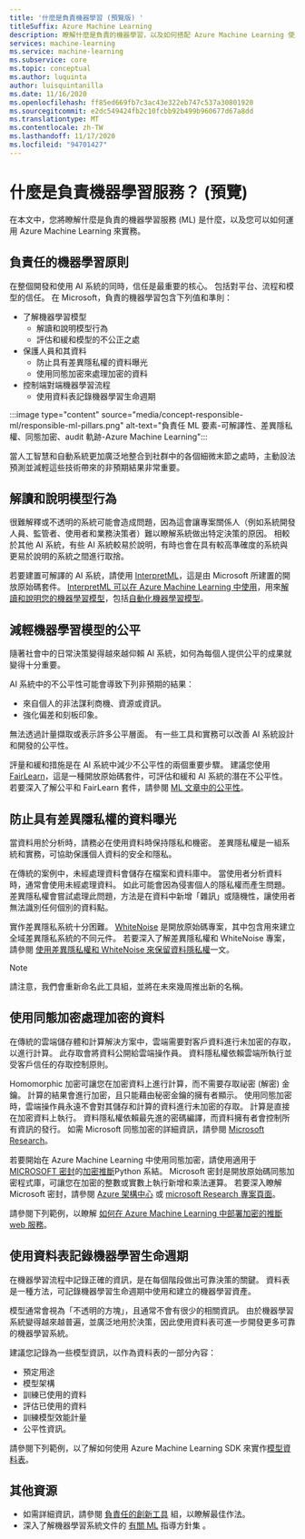 ```yaml
---
title: '什麼是負責機器學習 (預覽版) '
titleSuffix: Azure Machine Learning
description: 瞭解什麼是負責的機器學習，以及如何搭配 Azure Machine Learning 使用它來瞭解模型、保護資料及控制模型生命週期。
services: machine-learning
ms.service: machine-learning
ms.subservice: core
ms.topic: conceptual
ms.author: luquinta
author: luisquintanilla
ms.date: 11/16/2020
ms.openlocfilehash: ff85ed669fb7c3ac43e322eb747c537a30801920
ms.sourcegitcommit: e2dc549424fb2c10fcbb92b499b960677d67a8dd
ms.translationtype: MT
ms.contentlocale: zh-TW
ms.lasthandoff: 11/17/2020
ms.locfileid: "94701427"
---
```

# <a name="what-is-responsible-machine-learning-preview"></a>什麼是負責機器學習服務？ (預覽)

在本文中，您將瞭解什麼是負責的機器學習服務 (ML) 是什麼，以及您可以如何運用 Azure Machine Learning 來實務。

## <a name="responsible-machine-learning-principles"></a>負責任的機器學習原則

在整個開發和使用 AI 系統的同時，信任是最重要的核心。 包括對平台、流程和模型的信任。 在 Microsoft，負責的機器學習包含下列值和準則：

- 了解機器學習模型
  - 解讀和說明模型行為
  - 評估和緩和模型的不公正之處
- 保護人員和其資料
  - 防止具有差異隱私權的資料曝光
  - 使用同態加密來處理加密的資料
- 控制端對端機器學習流程
  - 使用資料表記錄機器學習生命週期

:::image type="content" source="media/concept-responsible-ml/responsible-ml-pillars.png" alt-text="負責任 ML 要素-可解譯性、差異隱私權、同態加密、audit 軌跡-Azure Machine Learning":::

當人工智慧和自動系統更加廣泛地整合到社群中的各個細微末節之處時，主動設法預測並減輕這些技術帶來的非預期結果非常重要。

## <a name="interpret-and-explain-model-behavior"></a>解讀和說明模型行為

很難解釋或不透明的系統可能會造成問題，因為這會讓專案關係人（例如系統開發人員、監管者、使用者和業務決策者）難以瞭解系統做出特定決策的原因。 相較於其他 AI 系統，有些 AI 系統較易於說明，有時也會在具有較高準確度的系統與更易於說明的系統之間進行取捨。

若要建置可解譯的 AI 系統，請使用 [InterpretML](https://github.com/interpretml/interpret)，這是由 Microsoft 所建置的開放原始碼套件。 [InterpretML 可以在 Azure Machine Learning 中使用](how-to-machine-learning-interpretability.md)，用來[解讀和說明您的機器學習模型](how-to-machine-learning-interpretability-aml.md)，包括[自動化機器學習模型](how-to-machine-learning-interpretability-automl.md)。

## <a name="mitigate-fairness-in-machine-learning-models"></a>減輕機器學習模型的公平

隨著社會中的日常決策變得越來越仰賴 AI 系統，如何為每個人提供公平的成果就變得十分重要。

AI 系統中的不公平性可能會導致下列非預期的結果：

- 來自個人的非法謀利商機、資源或資訊。
- 強化偏差和刻板印象。

無法透過計量擷取或表示許多公平層面。 有一些工具和實務可以改善 AI 系統設計和開發的公平性。

評量和緩和措施是在 AI 系統中減少不公平性的兩個重要步驟。 建議您使用 [FairLearn](https://github.com/fairlearn/fairlearn)，這是一種開放原始碼套件，可評估和緩和 AI 系統的潛在不公平性。 若要深入了解公平和 FairLearn 套件，請參閱 [ML 文章中的公平性](./concept-fairness-ml.md)。

## <a name="prevent-data-exposure-with-differential-privacy"></a>防止具有差異隱私權的資料曝光

當資料用於分析時，請務必在使用資料時保持隱私和機密。 差異隱私權是一組系統和實務，可協助保護個人資料的安全和隱私。

在傳統的案例中，未經處理資料會儲存在檔案和資料庫中。 當使用者分析資料時，通常會使用未經處理資料。 如此可能會因為侵害個人的隱私權而產生問題。 差異隱私權會嘗試處理此問題，方法是在資料中新增「雜訊」或隨機性，讓使用者無法識別任何個別的資料點。

實作差異隱私系統十分困難。 [WhiteNoise](https://github.com/opendifferentialprivacy/whitenoise-core) 是開放原始碼專案，其中包含用來建立全域差異隱私系統的不同元件。 若要深入了解差異隱私權和 WhiteNoise 專案，請參閱 [使用差異隱私權和 WhiteNoise 來保留資料隱私權](./concept-differential-privacy.md)一文。

> [!NOTE]
> 請注意，我們會重新命名此工具組，並將在未來幾周推出新的名稱。 

## <a name="work-on-encrypted-data-with-homomorphic-encryption"></a>使用同態加密處理加密的資料

在傳統的雲端儲存體和計算解決方案中，雲端需要對客戶資料進行未加密的存取，以進行計算。 此存取會將資料公開給雲端操作員。 資料隱私權依賴雲端所執行並受客戶信任的存取控制原則。

Homomorphic 加密可讓您在加密資料上進行計算，而不需要存取祕密 (解密) 金鑰。 計算的結果會進行加密，且只能藉由秘密金鑰的擁有者顯示。 使用同態加密時，雲端操作員永遠不會對其儲存和計算的資料進行未加密的存取。 計算是直接在加密資料上執行。 資料隱私權依賴最先進的密碼編譯，而資料擁有者會控制所有資訊的發行。 如需 Microsoft 同態加密的詳細資訊，請參閱 [Microsoft Research](https://www.microsoft.com/research/project/homomorphic-encryption/)。

若要開始在 Azure Machine Learning 中使用同態加密，請使用適用于[MICROSOFT 密封](https://github.com/microsoft/SEAL)的[加密推斷](https://pypi.org/project/encrypted-inference/)Python 系結。 Microsoft 密封是開放原始碼同態加密程式庫，可讓您在加密的整數或實數上執行新增和乘法運算。 若要深入瞭解 Microsoft 密封，請參閱 [Azure 架構中心](/azure/architecture/solution-ideas/articles/homomorphic-encryption-seal) 或 [microsoft Research 專案頁面](https://www.microsoft.com/research/project/microsoft-seal/)。

請參閱下列範例，以瞭解 [如何在 Azure Machine Learning 中部署加密的推斷 web 服務](how-to-homomorphic-encryption-seal.md)。

## <a name="document-the-machine-learning-lifecycle-with-datasheets"></a>使用資料表記錄機器學習生命週期

在機器學習流程中記錄正確的資訊，是在每個階段做出可靠決策的關鍵。 資料表是一種方法，可記錄機器學習生命週期中使用和建立的機器學習資產。

模型通常會視為「不透明的方塊」，且通常不會有很少的相關資訊。 由於機器學習系統變得越來越普遍，並廣泛地用於決策，因此使用資料表可進一步開發更多可靠的機器學習系統。

建議您記錄為一些模型資訊，以作為資料表的一部分內容：

- 預定用途
- 模型架構
- 訓練已使用的資料
- 評估已使用的資料
- 訓練模型效能計量
- 公平性資訊。

請參閱下列範例，以了解如何使用 Azure Machine Learning SDK 來實作[模型資料表](https://github.com/microsoft/MLOps/blob/master/pytorch_with_datasheet/model_with_datasheet.ipynb)。

## <a name="additional-resources"></a>其他資源

- 如需詳細資訊，請參閱 [負責任的創新工具](/azure/architecture/guide/responsible-innovation/) 組，以瞭解最佳作法。
- 深入了解機器學習系統文件的 [有關 ML](https://www.partnershiponai.org/about-ml/) 指導方針集 。